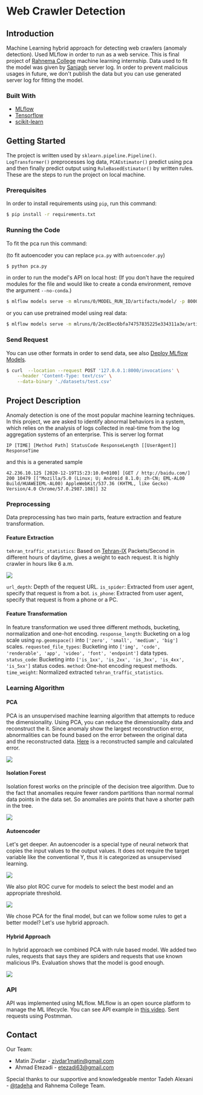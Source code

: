 # Web Crawler Detection
## Introduction
Machine Learning hybrid approach for detecting web crawlers (anomaly detection). Used MLflow in order to run as a web service. This is final project of [Rahnema College](https://rahnemacollege.com/) machine learning internship. Data used to fit the model was given by [Sanjagh](https://sanjagh.pro/) server log. In order to prevent malicious usages in future, we don't publish the data but you can use generated server log for fitting the model.
### Built With
* [MLflow](https://www.mlflow.org/)
* [Tensorflow](https://www.tensorflow.org/)
* [scikit-learn](https://scikit-learn.org/)

## Getting Started
The project is written used by `sklearn.pipeline.Pipeline()`. `LogTransformer()` preprocesses log data, `PCAEstimator()` predict using pca and then finally predict output using `RuleBasedEstimator()` by written rules.
These are the steps to run the project on local machine.
### Prerequisites
In order to install requirements using `pip`, run this command:
```bash
$ pip install -r requirements.txt
```

### Running the Code
To fit the pca run this command:

(to fit autoencoder you can replace `pca.py` with `autoencoder.py`)
```bash
$ python pca.py
```
in order to run the model's API on local host: 
(If you don't have the required modules for the file and would like to create a conda environment, remove the argument `--no-conda`.)
```bash
$ mlflow models serve -m mlruns/0/MODEL_RUN_ID/artifacts/model/ -p 8000 --no-conda
```
or you can use pretrained model using real data:
```bash
$ mlflow models serve -m mlruns/0/2ec85ec6bfa74757835225e334311a3e/artifacts/model/ -p 8000 --no-conda
```
### Send Request
You can use other formats in order to send data, see also [Deploy MLflow Models](https://www.mlflow.org/docs/latest/models.html#deploy-mlflow-models).
```bash
$ curl	--location --request POST '127.0.0.1:8000/invocations' \
	--header 'Content-Type: text/csv' \
	--data-binary './datasets/test.csv'
```
## Project Description
Anomaly detection is one of the most popular machine learning techniques. In this project, we are asked to identify abnormal behaviors in a system, which relies on the analysis of logs collected in real-time from the log aggregation systems of an enterprise.
This is server log format
```
IP [TIME] [Method Path] StatusCode ResponseLength [[UserAgent]] ResponseTime
```
and this is a generated sample
```
42.236.10.125 [2020-12-19T15:23:10.0+0100] [GET / http://baidu.com/] 200 10479 [["Mozilla/5.0 (Linux; U; Android 8.1.0; zh-CN; EML-AL00 Build/HUAWEIEML-AL00) AppleWebKit/537.36 (KHTML, like Gecko) Version/4.0 Chrome/57.0.2987.108]] 32
```
### Preprocessing
Data preprocessing has two main parts, feature extraction and feature transformation.
#### Feature Extraction
`tehran_traffic_statistics`: Based on [Tehran-IX](http://members.tehran-ix.ir/statistics/ixp/pkts) Packets/Second in different hours of daytime, gives a weight to each request. It is highly crawler in hours like 6 a.m.

![](https://github.com/zivdar001matin/web-crawler-detection/blob/main/icons/tehran-ix.png)

`url_depth`:  Depth of the request URL.
`is_spider`: Extracted from user agent, specify that request is from a bot.
`is_phone`: Extracted from user agent, specify that request is from a phone or a PC.
#### Feature Transformation
In feature transformation we used three different methods, bucketing, normalization and one-hot encoding.
`response_length`: Bucketing on a log scale using `np.geomspace()` into `['zero', 'small', 'medium', 'big']` scales.
`requested_file_types`: Bucketing into `['img', 'code', 'renderable', 'app', 'video', 'font', 'endpoint']` data types.
`status_code`: Bucketing into `['is_1xx', 'is_2xx', 'is_3xx', 'is_4xx', 'is_5xx']` status codes.
`method`: One-hot encoding request methods.
`time_weight`: Normalized extracted `tehran_traffic_statistics`.
### Learning Algorithm
#### PCA
PCA is an unsupervised machine learning algorithm that attempts to reduce the dimensionality. Using PCA, you can reduce the dimensionality data and reconstruct the it. Since anomaly show the largest reconstruction error, abnormalities can be found based on the error between the original data and the reconstructed data. [Here](https://github.com/zivdar001matin/web-crawler-detection/blob/main/icons/reconstructed_sample.png) is a reconstructed sample and calculated error.

![](https://github.com/zivdar001matin/web-crawler-detection/blob/main/icons/pca_evaluation.png)

#### Isolation Forest
Isolation forest works on the principle of the decision tree algorithm. Due to the fact that anomalies require fewer random partitions than normal normal data points in the data set. So anomalies are points that have a shorter path in the tree.

![](https://github.com/zivdar001matin/web-crawler-detection/blob/main/icons/isolation_forest_evaluation.png)

#### Autoencoder
Let's get deeper. An autoencoder is a special type of neural network that copies the input values to the output values. It does not require the target variable like the conventional Y, thus it is categorized as unsupervised learning.

![](https://github.com/zivdar001matin/web-crawler-detection/blob/main/icons/autoencoder_evaluation.png)

We also plot ROC curve for models to select the best model and an appropriate threshold.

![](https://github.com/zivdar001matin/web-crawler-detection/blob/main/icons/ROC.png)

We chose PCA for the final model, but can we follow some rules to get a better model? Let's use hybrid approach.
#### Hybrid Approach
In hybrid approach we combined PCA with rule based model. We added two rules, requests that says they are spiders and requests that use known malicious IPs. Evaluation shows that the model is good enough.

![](https://github.com/zivdar001matin/web-crawler-detection/blob/main/icons/hybrid_evaluation.png)

### API
API was implemented using MLflow. MLflow is an open source platform to manage the ML lifecycle.
You can see API example in [this video](https://drive.google.com/file/d/1IzT8EME9zJyGkGMINLrx-F6jT8BfwVuM/view?usp=sharing). Sent requests using Postmman.
## Contact
Our Team:
- Matin Zivdar - zivdar1matin@gmail.com
- Ahmad Etezadi - etezadi63@gmail.com

Special thanks to our supportive and knowledgeable mentor  Tadeh Alexani - [@tadeha](https://github.com/tadeha) and Rahnema College Team.
